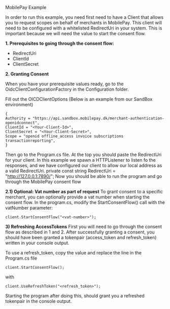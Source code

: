 MobilePay  Example

In order to run this example, you need first need to have a Client that allows you to request scopes on behalf of merchants in MobilePay. This client will need to be configured with a whitelisted RedirectUri in your system. This is important because we will need the value to start the consent flow.

 **1. Prerequisites to going through the consent flow:**
- RedirectUri
- ClientId
- ClientSecret

 **2. Granting Consent** 
 
When you have your prerequisite values ready, go to the OidcClientConfigurationFactory in the Configuration folder.

Fill out the OICDClientOptions (Below is an example from our SandBox environment)

    {
    Authority = "https://api.sandbox.mobilepay.dk/merchant-authentication-openidconnect", 
    ClientId = "<Your-Client-Id>",
    ClientSecret = "<Your-Client-Secret>",
    Scope = "openid offline_access invoice subscriptions transactionreporting", 
    }
Then go to the Program.cs file. At the top you should paste the RedirectUri for your client. In this example we spawn a HTTPListener to listen fo the responses, and we have configured our client to allow our local address as a valid RedirectUri.
    private const string RedirectUri = "http://127.0.0.1:7890/"; 
Now you should be able to run the program and go through the MobilePay consent flow

**2.1) Optional: Vat number as part of request**
To grant consent to a specific merchant, you can optionally provide a vat number when starting the consent flow.
In the program.cs, modify the StartConsentFlow() call with the vatNumber parameter:

    client.StartConsentFlow("<vat-number>");
**3) Refreshing AccessTokens**
First you will need to go through the consent flow as described in 1 and 2. After successfully granting a consent, you should have been granted a tokenpair (access_token and refresh_token) written in your console output.

To use a refresh_token, copy the value and replace the line in the Program.cs file

    client.StartConsentFlow();
with

    client.UseRefreshToken("<refresh_token>");
Starting the program after doing this, should grant you a refreshed tokenpair in the console output.

